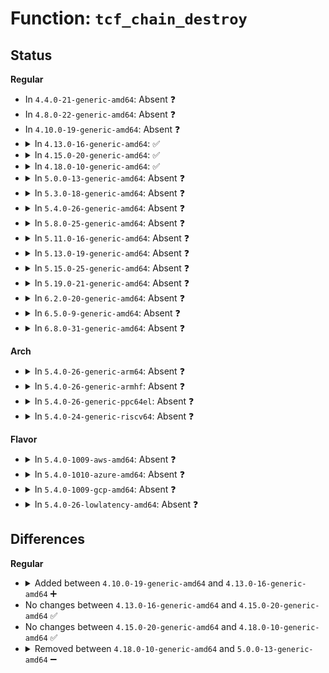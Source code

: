# Function: <code>tcf_chain_destroy</code>

## Status
<b>Regular</b>
<ul>
<li>
In <code>4.4.0-21-generic-amd64</code>: Absent ❓
</li>
<li>
In <code>4.8.0-22-generic-amd64</code>: Absent ❓
</li>
<li>
In <code>4.10.0-19-generic-amd64</code>: Absent ❓
</li>
<li>
<details>
<summary>In <code>4.13.0-16-generic-amd64</code>: ✅</summary>

```c
void tcf_chain_destroy(struct tcf_chain * chain)
```

```json
{
  "name": "tcf_chain_destroy",
  "collision_type": "Unique Static",
  "inline_type": "No",
  "funcs": [
    {
      "addr": 18446744071587240000,
      "name": "tcf_chain_destroy",
      "external": false,
      "loc": "net/sched/cls_api.c:216",
      "file": "net/sched/cls_api.c",
      "inline": "seen, unknown",
      "caller_inline": [],
      "caller_func": [
        "net/sched/cls_api.c:tc_ctl_tfilter",
        "net/sched/cls_api.c:tcf_block_put"
      ]
    }
  ],
  "symbols": [
    {
      "addr": 18446744071587240000,
      "name": "tcf_chain_destroy",
      "section": ".text",
      "bind": "STB_LOCAL",
      "size": 61
    }
  ]
}
```
</details>
</li>
<li>
<details>
<summary>In <code>4.15.0-20-generic-amd64</code>: ✅</summary>

```c
void tcf_chain_destroy(struct tcf_chain * chain)
```

```json
{
  "name": "tcf_chain_destroy",
  "collision_type": "Unique Static",
  "inline_type": "No",
  "funcs": [
    {
      "addr": 18446744071587755376,
      "name": "tcf_chain_destroy",
      "external": false,
      "loc": "net/sched/cls_api.c:218",
      "file": "net/sched/cls_api.c",
      "inline": "seen, unknown",
      "caller_inline": [],
      "caller_func": [
        "net/sched/cls_api.c:tc_ctl_tfilter",
        "net/sched/cls_api.c:tc_ctl_tfilter",
        "net/sched/cls_api.c:tc_ctl_tfilter",
        "net/sched/cls_api.c:tc_ctl_tfilter",
        "net/sched/cls_api.c:tc_ctl_tfilter",
        "net/sched/cls_api.c:tcf_chain_tp_remove",
        "net/sched/cls_api.c:tcf_block_put_ext",
        "net/sched/cls_api.c:tcf_block_put_ext",
        "net/sched/cls_api.c:tcf_chain_flush"
      ]
    }
  ],
  "symbols": [
    {
      "addr": 18446744071587755376,
      "name": "tcf_chain_destroy",
      "section": ".text",
      "bind": "STB_LOCAL",
      "size": 80
    }
  ]
}
```
</details>
</li>
<li>
<details>
<summary>In <code>4.18.0-10-generic-amd64</code>: ✅</summary>

```c
void tcf_chain_destroy(struct tcf_chain * chain)
```

```json
{
  "name": "tcf_chain_destroy",
  "collision_type": "Unique Static",
  "inline_type": "No",
  "funcs": [
    {
      "addr": 18446744071588094896,
      "name": "tcf_chain_destroy",
      "external": false,
      "loc": "net/sched/cls_api.c:234",
      "file": "net/sched/cls_api.c",
      "inline": "seen, unknown",
      "caller_inline": [],
      "caller_func": [
        "net/sched/cls_api.c:tc_get_tfilter",
        "net/sched/cls_api.c:tc_del_tfilter",
        "net/sched/cls_api.c:tc_new_tfilter",
        "net/sched/cls_api.c:tcf_chain_flush"
      ]
    }
  ],
  "symbols": [
    {
      "addr": 18446744071588094896,
      "name": "tcf_chain_destroy",
      "section": ".text",
      "bind": "STB_LOCAL",
      "size": 80
    }
  ]
}
```
</details>
</li>
<li>
<details>
<summary>In <code>5.0.0-13-generic-amd64</code>: Absent ❓</summary>

```json
{
  "name": "tcf_chain_destroy",
  "collision_type": "Unique Static",
  "inline_type": "Full",
  "funcs": [
    {
      "addr": 18446744071588277810,
      "name": "tcf_chain_destroy",
      "external": false,
      "loc": "net/sched/cls_api.c:238",
      "file": "net/sched/cls_api.c",
      "inline": "not declared, inlined",
      "caller_inline": [],
      "caller_func": []
    }
  ],
  "symbols": []
}
```
</details>
</li>
<li>
<details>
<summary>In <code>5.3.0-18-generic-amd64</code>: Absent ❓</summary>

```json
{
  "name": "tcf_chain_destroy",
  "collision_type": "Unique Static",
  "inline_type": "Full",
  "funcs": [
    {
      "addr": 18446744071588669704,
      "name": "tcf_chain_destroy",
      "external": false,
      "loc": "net/sched/cls_api.c:363",
      "file": "net/sched/cls_api.c",
      "inline": "not declared, inlined",
      "caller_inline": [
        "net/sched/cls_api.c:__tcf_chain_put"
      ],
      "caller_func": []
    }
  ],
  "symbols": []
}
```
</details>
</li>
<li>
<details>
<summary>In <code>5.4.0-26-generic-amd64</code>: Absent ❓</summary>

```json
{
  "name": "tcf_chain_destroy",
  "collision_type": "Unique Static",
  "inline_type": "Full",
  "funcs": [
    {
      "addr": 18446744071588893150,
      "name": "tcf_chain_destroy",
      "external": false,
      "loc": "net/sched/cls_api.c:415",
      "file": "net/sched/cls_api.c",
      "inline": "not declared, inlined",
      "caller_inline": [
        "net/sched/cls_api.c:__tcf_chain_put"
      ],
      "caller_func": []
    }
  ],
  "symbols": []
}
```
</details>
</li>
<li>
<details>
<summary>In <code>5.8.0-25-generic-amd64</code>: Absent ❓</summary>

```json
{
  "name": "tcf_chain_destroy",
  "collision_type": "Unique Static",
  "inline_type": "Full",
  "funcs": [
    {
      "addr": 18446744071589781247,
      "name": "tcf_chain_destroy",
      "external": false,
      "loc": "net/sched/cls_api.c:416",
      "file": "net/sched/cls_api.c",
      "inline": "not declared, inlined",
      "caller_inline": [
        "net/sched/cls_api.c:__tcf_chain_put"
      ],
      "caller_func": []
    }
  ],
  "symbols": []
}
```
</details>
</li>
<li>
<details>
<summary>In <code>5.11.0-16-generic-amd64</code>: Absent ❓</summary>

```json
{
  "name": "tcf_chain_destroy",
  "collision_type": "Unique Static",
  "inline_type": "Full",
  "funcs": [
    {
      "addr": 18446744071589816527,
      "name": "tcf_chain_destroy",
      "external": false,
      "loc": "net/sched/cls_api.c:416",
      "file": "net/sched/cls_api.c",
      "inline": "not declared, inlined",
      "caller_inline": [
        "net/sched/cls_api.c:__tcf_chain_put"
      ],
      "caller_func": []
    }
  ],
  "symbols": []
}
```
</details>
</li>
<li>
<details>
<summary>In <code>5.13.0-19-generic-amd64</code>: Absent ❓</summary>

```json
{
  "name": "tcf_chain_destroy",
  "collision_type": "Unique Static",
  "inline_type": "Full",
  "funcs": [
    {
      "addr": 18446744071589717967,
      "name": "tcf_chain_destroy",
      "external": false,
      "loc": "net/sched/cls_api.c:416",
      "file": "net/sched/cls_api.c",
      "inline": "not declared, inlined",
      "caller_inline": [
        "net/sched/cls_api.c:__tcf_chain_put"
      ],
      "caller_func": []
    }
  ],
  "symbols": []
}
```
</details>
</li>
<li>
<details>
<summary>In <code>5.15.0-25-generic-amd64</code>: Absent ❓</summary>

```json
{
  "name": "tcf_chain_destroy",
  "collision_type": "Unique Static",
  "inline_type": "Full",
  "funcs": [
    {
      "addr": 18446744071590476232,
      "name": "tcf_chain_destroy",
      "external": false,
      "loc": "net/sched/cls_api.c:416",
      "file": "net/sched/cls_api.c",
      "inline": "not declared, inlined",
      "caller_inline": [
        "net/sched/cls_api.c:__tcf_chain_put"
      ],
      "caller_func": []
    }
  ],
  "symbols": []
}
```
</details>
</li>
<li>
<details>
<summary>In <code>5.19.0-21-generic-amd64</code>: Absent ❓</summary>

```json
{
  "name": "tcf_chain_destroy",
  "collision_type": "Unique Static",
  "inline_type": "Full",
  "funcs": [
    {
      "addr": 18446744071592081448,
      "name": "tcf_chain_destroy",
      "external": false,
      "loc": "net/sched/cls_api.c:433",
      "file": "net/sched/cls_api.c",
      "inline": "not declared, inlined",
      "caller_inline": [
        "net/sched/cls_api.c:__tcf_chain_put"
      ],
      "caller_func": []
    }
  ],
  "symbols": []
}
```
</details>
</li>
<li>
<details>
<summary>In <code>6.2.0-20-generic-amd64</code>: Absent ❓</summary>

```json
{
  "name": "tcf_chain_destroy",
  "collision_type": "Unique Static",
  "inline_type": "Full",
  "funcs": [
    {
      "addr": 18446744071593900712,
      "name": "tcf_chain_destroy",
      "external": false,
      "loc": "net/sched/cls_api.c:435",
      "file": "net/sched/cls_api.c",
      "inline": "not declared, inlined",
      "caller_inline": [
        "net/sched/cls_api.c:__tcf_chain_put"
      ],
      "caller_func": []
    }
  ],
  "symbols": []
}
```
</details>
</li>
<li>
<details>
<summary>In <code>6.5.0-9-generic-amd64</code>: Absent ❓</summary>

```json
{
  "name": "tcf_chain_destroy",
  "collision_type": "Unique Static",
  "inline_type": "Full",
  "funcs": [
    {
      "addr": 18446744071594279420,
      "name": "tcf_chain_destroy",
      "external": false,
      "loc": "net/sched/cls_api.c:537",
      "file": "net/sched/cls_api.c",
      "inline": "not declared, inlined",
      "caller_inline": [
        "net/sched/cls_api.c:__tcf_chain_put"
      ],
      "caller_func": []
    }
  ],
  "symbols": []
}
```
</details>
</li>
<li>
<details>
<summary>In <code>6.8.0-31-generic-amd64</code>: Absent ❓</summary>

```json
{
  "name": "tcf_chain_destroy",
  "collision_type": "Unique Static",
  "inline_type": "Full",
  "funcs": [
    {
      "addr": 18446744071595078230,
      "name": "tcf_chain_destroy",
      "external": false,
      "loc": "net/sched/cls_api.c:538",
      "file": "net/sched/cls_api.c",
      "inline": "not declared, inlined",
      "caller_inline": [
        "net/sched/cls_api.c:__tcf_chain_put"
      ],
      "caller_func": []
    }
  ],
  "symbols": []
}
```
</details>
</li>
</ul>
<b>Arch</b>
<ul>
<li>
<details>
<summary>In <code>5.4.0-26-generic-arm64</code>: Absent ❓</summary>

```json
{
  "name": "tcf_chain_destroy",
  "collision_type": "Unique Static",
  "inline_type": "Full",
  "funcs": [
    {
      "addr": 18446603336502484392,
      "name": "tcf_chain_destroy",
      "external": false,
      "loc": "net/sched/cls_api.c:415",
      "file": "net/sched/cls_api.c",
      "inline": "not declared, inlined",
      "caller_inline": [
        "net/sched/cls_api.c:__tcf_chain_put"
      ],
      "caller_func": []
    }
  ],
  "symbols": []
}
```
</details>
</li>
<li>
<details>
<summary>In <code>5.4.0-26-generic-armhf</code>: Absent ❓</summary>

```json
{
  "name": "tcf_chain_destroy",
  "collision_type": "Unique Static",
  "inline_type": "Full",
  "funcs": [
    {
      "addr": 3235199884,
      "name": "tcf_chain_destroy",
      "external": false,
      "loc": "net/sched/cls_api.c:415",
      "file": "net/sched/cls_api.c",
      "inline": "not declared, inlined",
      "caller_inline": [
        "net/sched/cls_api.c:__tcf_chain_put"
      ],
      "caller_func": []
    }
  ],
  "symbols": []
}
```
</details>
</li>
<li>
<details>
<summary>In <code>5.4.0-26-generic-ppc64el</code>: Absent ❓</summary>

```json
{
  "name": "tcf_chain_destroy",
  "collision_type": "Unique Static",
  "inline_type": "Full",
  "funcs": [
    {
      "addr": 13835058055296048192,
      "name": "tcf_chain_destroy",
      "external": false,
      "loc": "net/sched/cls_api.c:415",
      "file": "net/sched/cls_api.c",
      "inline": "not declared, inlined",
      "caller_inline": [
        "net/sched/cls_api.c:__tcf_chain_put"
      ],
      "caller_func": []
    }
  ],
  "symbols": []
}
```
</details>
</li>
<li>
<details>
<summary>In <code>5.4.0-24-generic-riscv64</code>: Absent ❓</summary>

```json
{
  "name": "tcf_chain_destroy",
  "collision_type": "Unique Static",
  "inline_type": "Full",
  "funcs": [
    {
      "addr": 18446743936278664790,
      "name": "tcf_chain_destroy",
      "external": false,
      "loc": "net/sched/cls_api.c:415",
      "file": "net/sched/cls_api.c",
      "inline": "not declared, inlined",
      "caller_inline": [
        "net/sched/cls_api.c:__tcf_chain_put"
      ],
      "caller_func": []
    }
  ],
  "symbols": []
}
```
</details>
</li>
</ul>
<b>Flavor</b>
<ul>
<li>
<details>
<summary>In <code>5.4.0-1009-aws-amd64</code>: Absent ❓</summary>

```json
{
  "name": "tcf_chain_destroy",
  "collision_type": "Unique Static",
  "inline_type": "Full",
  "funcs": [
    {
      "addr": 18446744071588499534,
      "name": "tcf_chain_destroy",
      "external": false,
      "loc": "net/sched/cls_api.c:415",
      "file": "net/sched/cls_api.c",
      "inline": "not declared, inlined",
      "caller_inline": [
        "net/sched/cls_api.c:__tcf_chain_put"
      ],
      "caller_func": []
    }
  ],
  "symbols": []
}
```
</details>
</li>
<li>
<details>
<summary>In <code>5.4.0-1010-azure-amd64</code>: Absent ❓</summary>

```json
{
  "name": "tcf_chain_destroy",
  "collision_type": "Unique Static",
  "inline_type": "Full",
  "funcs": [
    {
      "addr": 18446744071588211534,
      "name": "tcf_chain_destroy",
      "external": false,
      "loc": "net/sched/cls_api.c:415",
      "file": "net/sched/cls_api.c",
      "inline": "not declared, inlined",
      "caller_inline": [
        "net/sched/cls_api.c:__tcf_chain_put"
      ],
      "caller_func": []
    }
  ],
  "symbols": []
}
```
</details>
</li>
<li>
<details>
<summary>In <code>5.4.0-1009-gcp-amd64</code>: Absent ❓</summary>

```json
{
  "name": "tcf_chain_destroy",
  "collision_type": "Unique Static",
  "inline_type": "Full",
  "funcs": [
    {
      "addr": 18446744071588831710,
      "name": "tcf_chain_destroy",
      "external": false,
      "loc": "net/sched/cls_api.c:415",
      "file": "net/sched/cls_api.c",
      "inline": "not declared, inlined",
      "caller_inline": [
        "net/sched/cls_api.c:__tcf_chain_put"
      ],
      "caller_func": []
    }
  ],
  "symbols": []
}
```
</details>
</li>
<li>
<details>
<summary>In <code>5.4.0-26-lowlatency-amd64</code>: Absent ❓</summary>

```json
{
  "name": "tcf_chain_destroy",
  "collision_type": "Unique Static",
  "inline_type": "Full",
  "funcs": [
    {
      "addr": 18446744071588975070,
      "name": "tcf_chain_destroy",
      "external": false,
      "loc": "net/sched/cls_api.c:415",
      "file": "net/sched/cls_api.c",
      "inline": "not declared, inlined",
      "caller_inline": [
        "net/sched/cls_api.c:__tcf_chain_put"
      ],
      "caller_func": []
    }
  ],
  "symbols": []
}
```
</details>
</li>
</ul>

## Differences
<b>Regular</b>
<ul>
<li>
<details>
<summary>Added between <code>4.10.0-19-generic-amd64</code> and <code>4.13.0-16-generic-amd64</code> ➕</summary>

```c
void tcf_chain_destroy(struct tcf_chain * chain)
```
</details>
</li>
<li>
No changes between <code>4.13.0-16-generic-amd64</code> and <code>4.15.0-20-generic-amd64</code> ✅
</li>
<li>
No changes between <code>4.15.0-20-generic-amd64</code> and <code>4.18.0-10-generic-amd64</code> ✅
</li>
<li>
<details>
<summary>Removed between <code>4.18.0-10-generic-amd64</code> and <code>5.0.0-13-generic-amd64</code> ➖</summary>

```c
void tcf_chain_destroy(struct tcf_chain * chain)
```
</details>
</li>
</ul>
